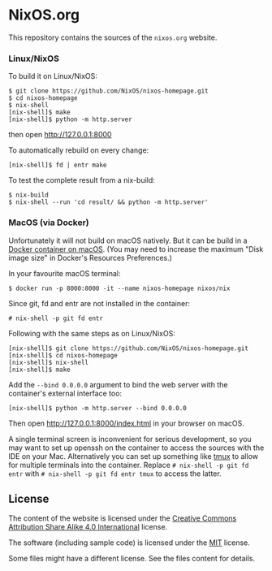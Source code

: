 NixOS.org
=========

This repository contains the sources of the `nixos.org` website.

### Linux/NixOS

To build it on Linux/NixOS:

    $ git clone https://github.com/NixOS/nixos-homepage.git
    $ cd nixos-homepage
    $ nix-shell
    [nix-shell]$ make
    [nix-shell]$ python -m http.server

then open http://127.0.0.1:8000


To automatically rebuild on every change:

    [nix-shell]$ fd | entr make

To test the complete result from a nix-build:

    $ nix-build
    $ nix-shell --run 'cd result/ && python -m http.server'

### MacOS (via Docker)

Unfortunately it will not build on macOS natively. 
But it can be build in a [Docker container on macOS](https://www.docker.com/products/docker-desktop). 
(You may need to increase the maximum "Disk image size" in Docker's Resources Preferences.)

In your favourite macOS terminal:

    $ docker run -p 8000:8000 -it --name nixos-homepage nixos/nix

Since git, fd and entr are not installed in the container:

    # nix-shell -p git fd entr

Following with the same steps as on Linux/NixOS:

    [nix-shell]$ git clone https://github.com/NixOS/nixos-homepage.git
    [nix-shell]$ cd nixos-homepage
    [nix-shell]$ nix-shell
    [nix-shell]$ make

Add the `--bind 0.0.0.0` argument to bind the web server with the container's external interface too:

    [nix-shell]$ python -m http.server --bind 0.0.0.0

Then open http://127.0.0.1:8000/index.html in your browser on macOS.

A single terminal screen is inconvenient for serious development, so you may want to set up openssh on the container to access the sources with the IDE on your Mac.
Alternatively you can set up something like [tmux](https://github.com/tmux/tmux/) to allow for multiple terminals into the container. Replace
    `# nix-shell -p git fd entr`
with
    `# nix-shell -p git fd entr tmux`
to access the latter.

## License

The content of the website is licensed under the [Creative Commons Attribution Share Alike 4.0 International](LICENSES/CC-BY-SA-4.0.txt) license.

The software (including sample code) is licensed under the [MIT](LICENSES/MIT.txt) license.

Some files might have a different license. See the files content for details.
